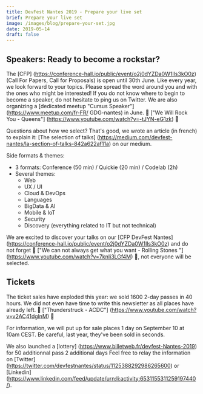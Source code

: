 ```yaml
---
title: DevFest Nantes 2019 - Prepare your live set
brief: Prepare your live set
image: /images/blog/prepare-your-set.jpg
date: 2019-05-14
draft: false
---
```


## Speakers: Ready to become a rockstar?
The [CFP] (https://conference-hall.io/public/event/o2j0dYZDa0W1Ils3kO0z) (Call For Papers, Call for Proposals) is open until 30th June. Like every year, we look forward to your topics. Please spread the word around you and with the ones who might be interested! If you do not know where to begin to become a speaker, do not hesitate to ping us on Twitter. We are also organizing a [dedicated meetup "Cursus Speaker"] (https://www.meetup.com/fr-FR/ GDG-nantes) in June. 🎵 ["We Will Rock You - Queens"] (https://www.youtube.com/watch?v=-tJYN-eG1zk) 🎵

Questions about how we select? That's good, we wrote an article (in french) to explain it: [The selection of talks] (https://medium.com/devfest-nantes/la-section-of-talks-842a622af11a) on our medium.

Side formats & themes:

* 3 formats: Conference (50 min) / Quickie (20 min) / Codelab (2h)
* Several themes:
    * Web
    * UX / UI
    * Cloud & DevOps
    * Languages
    * BigData & AI
    * Mobile & IoT
    * Security
    * Discovery (everything related to IT but not technical)

We are excited to discover your talks on our [CFP DevFest Nantes] (https://conference-hall.io/public/event/o2j0dYZDa0W1Ils3kO0z) and do not forget 🎸 ["We can not always get what you want - Rolling Stones "] (https://www.youtube.com/watch?v=7knIi3LGf4M) 🎸, not everyone will be selected.

## Tickets
The ticket sales have exploded this year: we sold 1600 2-day passes in 40 hours. We did not even have time to write this newsletter as all places have already left. 🎵 ["Thunderstruck - ACDC"] (https://www.youtube.com/watch?v=v2AC41dglnM) 🎵

For information, we will put up for sale places 1 day on September 10 at 10am CEST. Be careful, last year, they've been sold in seconds.

We also launched a [lottery] (https://www.billetweb.fr/devfest-Nantes-2019) for 50 additionnal pass 2 additional days
Feel free to relay the information on [Twitter] (https://twitter.com/devfestnantes/status/1125388292986265600) or [Linkedin] (https://www.linkedin.com/feed/update/urn:li:activity:6531155311259197440/).
